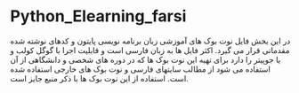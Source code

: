 # Python_Elearning_farsi
در این بخش فایل نوت بوک های آموزشی زبان برنامه نویسی پایتون و کدهای نوشته شده مقدماتی قرار می گیرد.
اکثر فایل ها به زبان فارسی است و قابلیت اجرا با گوگل کولب و یا جوپیتر را دارد
برای تهیه این نوت بوک ها که در دوره های شخصی و دانشگاهی از آن استفاده می شود از مطالب سایتهای فارسی و نوت بوک های خارجی استفاده شده است.
استفاده از این نوت بوک ها با ذکر منبع جایز است.
